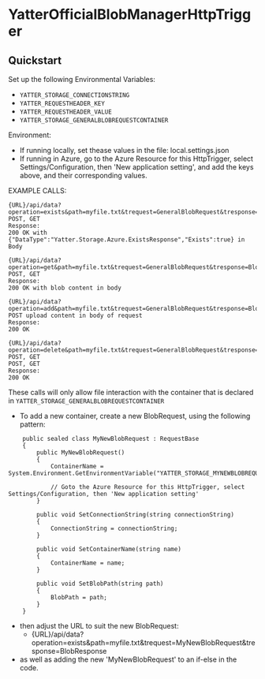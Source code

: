 # YatterOfficialBlobManagerHttpTrigger


## Quickstart

Set up the following Environmental Variables:

- ```YATTER_STORAGE_CONNECTIONSTRING```
- ```YATTER_REQUESTHEADER_KEY```
- ```YATTER_REQUESTHEADER_VALUE```
- ```YATTER_STORAGE_GENERALBLOBREQUESTCONTAINER```

Environment:

- If running locally, set thease values in the file: local.settings.json
- If running in Azure, go to the Azure Resource for this HttpTrigger, select Settings/Configuration, then 'New application setting', and add the keys above, and their corresponding values.


 
EXAMPLE CALLS:

```
{URL}/api/data?operation=exists&path=myfile.txt&trequest=GeneralBlobRequest&tresponse=BlobResponse 
POST, GET
Response: 
200 OK with {"DataType":"Yatter.Storage.Azure.ExistsResponse","Exists":true} in Body
 
{URL}/api/data?operation=get&path=myfile.txt&trequest=GeneralBlobRequest&tresponse=BlobResponse 
POST, GET
Response:
200 OK with blob content in body
 
{URL}/api/data?operation=add&path=myfile.txt&trequest=GeneralBlobRequest&tresponse=BlobResponse 
POST upload content in body of request
Response:
200 OK
 
{URL}/api/data?operation=delete&path=myfile.txt&trequest=GeneralBlobRequest&tresponse=BlobResponse POST, GET
POST, GET
Response: 
200 OK
```

These calls will only allow file interaction with the container that is declared in ```YATTER_STORAGE_GENERALBLOBREQUESTCONTAINER```

- To add a new container, create a new BlobRequest, using the following pattern:

```
    public sealed class MyNewBlobRequest : RequestBase
    {
        public MyNewBlobRequest()
        {
            ContainerName = System.Environment.GetEnvironmentVariable("YATTER_STORAGE_MYNEWBLOBREQUESTCONTAINER");

            // Goto the Azure Resource for this HttpTrigger, select Settings/Configuration, then 'New application setting'
        }

        public void SetConnectionString(string connectionString)
        {
            ConnectionString = connectionString;
        }

        public void SetContainerName(string name)
        {
            ContainerName = name;
        }

        public void SetBlobPath(string path)
        {
            BlobPath = path;
        }
    }
```

- then adjust the URL to suit the new BlobRequest:
  - {URL}/api/data?operation=exists&path=myfile.txt&trequest=MyNewBlobRequest&tresponse=BlobResponse 
- as well as adding the new 'MyNewBlobRequest' to an if-else in the code.

